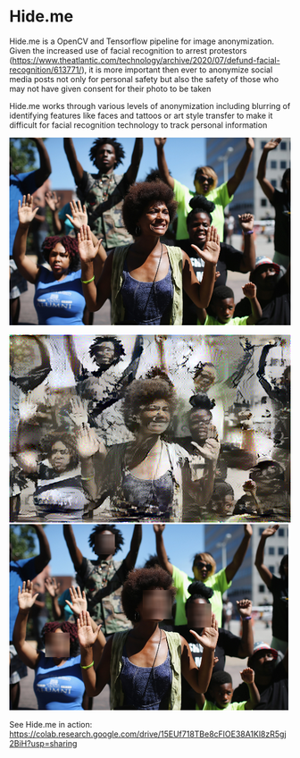 # Hide.me

Hide.me is a OpenCV and Tensorflow pipeline for image anonymization. Given the increased use of facial recognition to arrest protestors (https://www.theatlantic.com/technology/archive/2020/07/defund-facial-recognition/613771/), it is more important then ever to anonymize social media posts not only for personal safety but also the safety of those who may not have given consent for their photo to be taken

Hide.me works through various levels of anonymization including blurring of identifying features like faces and tattoos or art style transfer to make it difficult for facial recognition technology to track personal information

![Image of original photo](https://github.com/xinyizou/hide.me/blob/master/bp1.jpg)

![Anonymization art transfer](https://github.com/xinyizou/hide.me/blob/master/download.png)
![Face blurring](https://github.com/xinyizou/hide.me/blob/master/download%20(1).png)


See Hide.me in action: https://colab.research.google.com/drive/15EUf718TBe8cFlOE38A1Kl8zR5gj2BiH?usp=sharing
